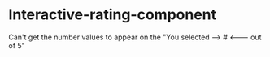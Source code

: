 # Interactive-rating-component

Can't get the number values to appear on the "You selected --> #  <--- out of 5"
